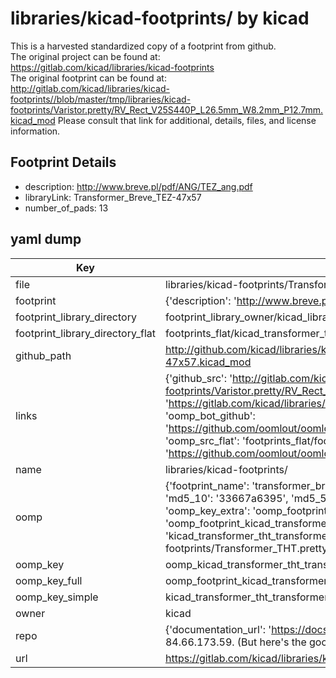 # libraries/kicad-footprints/ by kicad  
This is a harvested standardized copy of a footprint from github.  
The original project can be found at:  
https://gitlab.com/kicad/libraries/kicad-footprints  
The original footprint can be found at:
http://gitlab.com/kicad/libraries/kicad-footprints//blob/master/tmp/libraries/kicad-footprints/Varistor.pretty/RV_Rect_V25S440P_L26.5mm_W8.2mm_P12.7mm.kicad_mod
Please consult that link for additional, details, files, and license information.  
## Footprint Details
* description: http://www.breve.pl/pdf/ANG/TEZ_ang.pdf  
* libraryLink: Transformer_Breve_TEZ-47x57  
* number_of_pads: 13  
## yaml dump  
| Key | Value |  
| --- | --- |  
| file | libraries/kicad-footprints/Transformer_THT.pretty/Transformer_Breve_TEZ-47x57.kicad_mod |  
| footprint | {'description': 'http://www.breve.pl/pdf/ANG/TEZ_ang.pdf', 'libraryLink': 'Transformer_Breve_TEZ-47x57', 'number_of_pads': 13} |  
| footprint_library_directory | footprint_library_owner/kicad_libraries/kicad-footprints/ |  
| footprint_library_directory_flat | footprints_flat/kicad_transformer_tht_transformer_breve_tez_47x57/working |  
| github_path | http://github.com/kicad/libraries/kicad-footprints//blob/master/tmp/libraries/kicad-footprints/Transformer_THT.pretty/Transformer_Breve_TEZ-47x57.kicad_mod |  
| links | {'github_src': 'http://gitlab.com/kicad/libraries/kicad-footprints//blob/master/tmp/libraries/kicad-footprints/Varistor.pretty/RV_Rect_V25S440P_L26.5mm_W8.2mm_P12.7mm.kicad_mod', 'github_src_repo': 'https://gitlab.com/kicad/libraries/kicad-footprints', 'oomp_bot': 'footprints/kicad_transformer_tht_transformer_breve_tez_47x57/working', 'oomp_bot_github': 'https://github.com/oomlout/oomlout_oomp_footprint_bot/tree/main/footprints/kicad_transformer_tht_transformer_breve_tez_47x57/working', 'oomp_src_flat': 'footprints_flat/footprints_flat/kicad_transformer_tht_transformer_breve_tez_47x57/working', 'oomp_src_flat_github': 'https://github.com/oomlout/oomlout_oomp_footprint_src/tree/main/footprints_flat/kicad_transformer_tht_transformer_breve_tez_47x57/working'} |  
| name | libraries/kicad-footprints/ |  
| oomp | {'footprint_name': 'transformer_breve_tez_47x57', 'library_name': 'transformer_tht', 'md5': '33667a639512847554bb9345e8d620fe', 'md5_10': '33667a6395', 'md5_5': '33667', 'md5_6': '33667a', 'oomp_key': 'oomp_kicad_transformer_tht_transformer_breve_tez_47x57', 'oomp_key_extra': 'oomp_footprint_kicad_transformer_tht_transformer_breve_tez_47x57', 'oomp_key_full': 'oomp_footprint_kicad_transformer_tht_transformer_breve_tez_47x57_33667a', 'oomp_key_simple': 'kicad_transformer_tht_transformer_breve_tez_47x57', 'original_filename': 'libraries/kicad-footprints/Transformer_THT.pretty/Transformer_Breve_TEZ-47x57.kicad_mod', 'owner_name': 'kicad'} |  
| oomp_key | oomp_kicad_transformer_tht_transformer_breve_tez_47x57 |  
| oomp_key_full | oomp_footprint_kicad_transformer_tht_transformer_breve_tez_47x57 |  
| oomp_key_simple | kicad_transformer_tht_transformer_breve_tez_47x57 |  
| owner | kicad |  
| repo | {'documentation_url': 'https://docs.github.com/rest/overview/resources-in-the-rest-api#rate-limiting', 'message': "API rate limit exceeded for 84.66.173.59. (But here's the good news: Authenticated requests get a higher rate limit. Check out the documentation for more details.)"} |  
| url | https://gitlab.com/kicad/libraries/kicad-footprints |  

